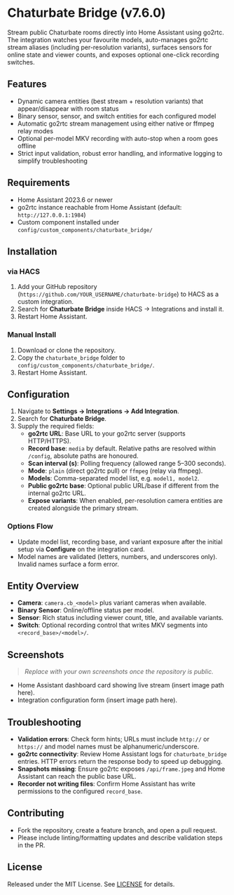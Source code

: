 
# Chaturbate Bridge (v7.6.0)

Stream public Chaturbate rooms directly into Home Assistant using go2rtc. The integration watches your favourite models, auto-manages go2rtc stream aliases (including per-resolution variants), surfaces sensors for online state and viewer counts, and exposes optional one-click recording switches.

## Features
- Dynamic camera entities (best stream + resolution variants) that appear/disappear with room status
- Binary sensor, sensor, and switch entities for each configured model
- Automatic go2rtc stream management using either native or ffmpeg relay modes
- Optional per-model MKV recording with auto-stop when a room goes offline
- Strict input validation, robust error handling, and informative logging to simplify troubleshooting

## Requirements
- Home Assistant 2023.6 or newer
- go2rtc instance reachable from Home Assistant (default: `http://127.0.0.1:1984`)
- Custom component installed under `config/custom_components/chaturbate_bridge/`

## Installation

### via HACS
1. Add your GitHub repository (`https://github.com/YOUR_USERNAME/chaturbate-bridge`) to HACS as a custom integration.
2. Search for **Chaturbate Bridge** inside HACS → Integrations and install it.
3. Restart Home Assistant.

### Manual Install
1. Download or clone the repository.
2. Copy the `chaturbate_bridge` folder to `config/custom_components/chaturbate_bridge/`.
3. Restart Home Assistant.

## Configuration

1. Navigate to **Settings → Integrations → Add Integration**.
2. Search for **Chaturbate Bridge**.
3. Supply the required fields:
   - **go2rtc URL**: Base URL to your go2rtc server (supports HTTP/HTTPS).
   - **Record base**: `media` by default. Relative paths are resolved within `/config`, absolute paths are honoured.
   - **Scan interval (s)**: Polling frequency (allowed range 5–300 seconds).
   - **Mode**: `plain` (direct go2rtc pull) or `ffmpeg` (relay via ffmpeg).
   - **Models**: Comma-separated model list, e.g. `model1, model2`.
   - **Public go2rtc base**: Optional public URL/base if different from the internal go2rtc URL.
   - **Expose variants**: When enabled, per-resolution camera entities are created alongside the primary stream.

### Options Flow
- Update model list, recording base, and variant exposure after the initial setup via **Configure** on the integration card.
- Model names are validated (letters, numbers, and underscores only). Invalid names surface a form error.

## Entity Overview
- **Camera**: `camera.cb_<model>` plus variant cameras when available.
- **Binary Sensor**: Online/offline status per model.
- **Sensor**: Rich status including viewer count, title, and available variants.
- **Switch**: Optional recording control that writes MKV segments into `<record_base>/<model>/`.

## Screenshots
> _Replace with your own screenshots once the repository is public._
- Home Assistant dashboard card showing live stream (insert image path here).
- Integration configuration form (insert image path here).

## Troubleshooting
- **Validation errors**: Check form hints; URLs must include `http://` or `https://` and model names must be alphanumeric/underscore.
- **go2rtc connectivity**: Review Home Assistant logs for `chaturbate_bridge` entries. HTTP errors return the response body to speed up debugging.
- **Snapshots missing**: Ensure go2rtc exposes `/api/frame.jpeg` and Home Assistant can reach the public base URL.
- **Recorder not writing files**: Confirm Home Assistant has write permissions to the configured `record_base`.

## Contributing
- Fork the repository, create a feature branch, and open a pull request.
- Please include linting/formatting updates and describe validation steps in the PR.

## License
Released under the MIT License. See [LICENSE](../../LICENSE) for details.
